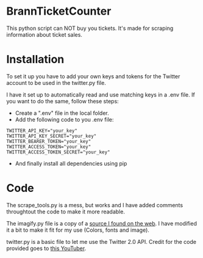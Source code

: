 # BrannTicketCounter
This python script can NOT buy you tickets.
It's made for scraping information about ticket sales.


# Installation
To set it up you have to add your own keys and tokens for the
Twitter account to be used in the twitter.py file.

I have it set up to automatically read and use matching keys in a .env file.
If you want to do the same, follow these steps:
- Create a ".env" file in the local folder.
- Add the following code to you .env file:
```
TWITTER_API_KEY="your_key"
TWITTER_API_KEY_SECRET="your_key"
TWITTER_BEARER_TOKEN="your_key"
TWITTER_ACCESS_TOKEN="your_key"
TWITTER_ACCESS_TOKEN_SECRET="your_key"
```
- And finally install all dependencies using pip

# Code
The scrape_tools.py is a mess, but works
and I have added comments throughtout the code
to make it more readable.

The imagify.py file is a copy of a
[source I found on the web](https://rk.edu.pl/en/generating-memes-and-infographics-with-pillow/).
I have modified it a bit to make it fit for my use (Colors, fonts and image).

twitter.py is a basic file to let me use the Twitter 2.0 API.
Credit for the code provided goes to
[this YouTuber](https://www.youtube.com/watch?v=r9DzYE5UD6M&t=6s).